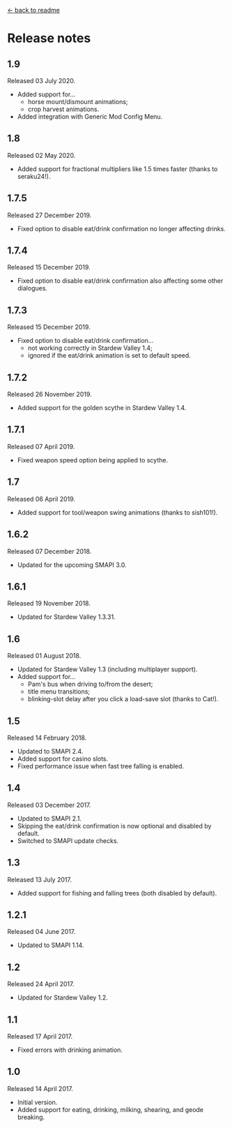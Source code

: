 [← back to readme](README.md)

# Release notes
## 1.9
Released 03 July 2020.

* Added support for...
  * horse mount/dismount animations;
  * crop harvest animations.
* Added integration with Generic Mod Config Menu.

## 1.8
Released 02 May 2020.

* Added support for fractional multipliers like 1.5 times faster (thanks to seraku24!).

## 1.7.5
Released 27 December 2019.

* Fixed option to disable eat/drink confirmation no longer affecting drinks.

## 1.7.4
Released 15 December 2019.

* Fixed option to disable eat/drink confirmation also affecting some other dialogues.

## 1.7.3
Released 15 December 2019.

* Fixed option to disable eat/drink confirmation...
  * not working correctly in Stardew Valley 1.4;
  * ignored if the eat/drink animation is set to default speed.

## 1.7.2
Released 26 November 2019.

* Added support for the golden scythe in Stardew Valley 1.4.

## 1.7.1
Released 07 April 2019.

* Fixed weapon speed option being applied to scythe.

## 1.7
Released 06 April 2019.

* Added support for tool/weapon swing animations (thanks to sish101!).

## 1.6.2
Released 07 December 2018.

* Updated for the upcoming SMAPI 3.0.

## 1.6.1
Released 19 November 2018.

* Updated for Stardew Valley 1.3.31.

## 1.6
Released 01 August 2018.

* Updated for Stardew Valley 1.3 (including multiplayer support).
* Added support for...
  * Pam's bus when driving to/from the desert;
  * title menu transitions;
  * blinking-slot delay after you click a load-save slot (thanks to Cat!).

## 1.5
Released 14 February 2018.

* Updated to SMAPI 2.4.
* Added support for casino slots.
* Fixed performance issue when fast tree falling is enabled.

## 1.4
Released 03 December 2017.

* Updated to SMAPI 2.1.
* Skipping the eat/drink confirmation is now optional and disabled by default.
* Switched to SMAPI update checks.

## 1.3
Released 13 July 2017.

* Added support for fishing and falling trees (both disabled by default).

## 1.2.1
Released 04 June 2017.

* Updated to SMAPI 1.14.

## 1.2
Released 24 April 2017.

* Updated for Stardew Valley 1.2.

## 1.1
Released 17 April 2017.

* Fixed errors with drinking animation.

## 1.0
Released 14 April 2017.

* Initial version.
* Added support for eating, drinking, milking, shearing, and geode breaking.
